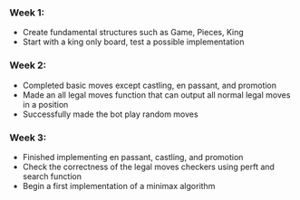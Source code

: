 ### Week 1:
- Create fundamental structures such as Game, Pieces, King
- Start with a king only board, test a possible implementation

### Week 2:
- Completed basic moves except castling, en passant, and promotion
- Made an all legal moves function that can output all normal legal moves in a position
- Successfully made the bot play random moves

### Week 3:
- Finished implementing en passant, castling, and promotion
- Check the correctness of the legal moves checkers using perft and search function
- Begin a first implementation of a minimax algorithm
